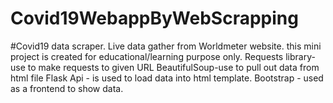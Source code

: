 # Covid19WebappByWebScrapping

#Covid19 data scraper.
Live data gather from Worldmeter website.
this mini project is created for educational/learning purpose only.
Requests library- use to make requests to given URL
BeautifulSoup-use to pull out data from html file
Flask Api - is used to load data into html template.
Bootstrap - used as a frontend to show data. 
